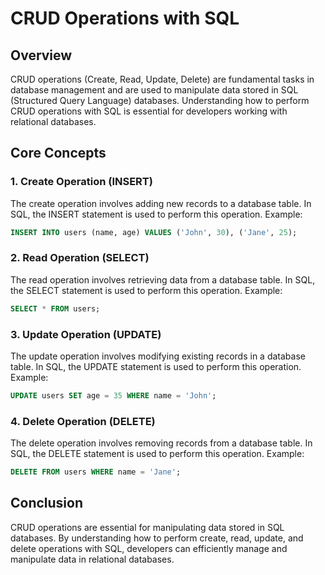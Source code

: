 # CRUD Operations with SQL

## Overview
CRUD operations (Create, Read, Update, Delete) are fundamental tasks in database management and are used to manipulate data stored in SQL (Structured Query Language) databases. Understanding how to perform CRUD operations with SQL is essential for developers working with relational databases.

## Core Concepts

### 1. Create Operation (INSERT)
The create operation involves adding new records to a database table. In SQL, the INSERT statement is used to perform this operation. Example:
``` sql
INSERT INTO users (name, age) VALUES ('John', 30), ('Jane', 25);
```

### 2. Read Operation (SELECT)
The read operation involves retrieving data from a database table. In SQL, the SELECT statement is used to perform this operation. Example:
``` sql
SELECT * FROM users;
```

### 3. Update Operation (UPDATE)
The update operation involves modifying existing records in a database table. In SQL, the UPDATE statement is used to perform this operation. Example:
``` sql
UPDATE users SET age = 35 WHERE name = 'John';
```

### 4. Delete Operation (DELETE)
The delete operation involves removing records from a database table. In SQL, the DELETE statement is used to perform this operation. Example:
``` sql
DELETE FROM users WHERE name = 'Jane';
```

## Conclusion
CRUD operations are essential for manipulating data stored in SQL databases. By understanding how to perform create, read, update, and delete operations with SQL, developers can efficiently manage and manipulate data in relational databases.
